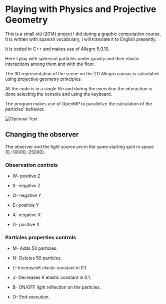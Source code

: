 # Playing with Physics and Projective Geometry

This is a small old (2014) project I did during a graphic computation course. It is written with spanish vocabulary, I will translate it to English presently.

It is coded in C++ and makes use of Allegro 5.0.10.

Here I play with spherical particles under gravity and their elastic interactions among them and with the floor.

The 3D representation of the scene on the 2D Allegro canvas is calculated using projective geometry principles.

All the code is in a single file and during the execution the interaction is done selecting the console and using the keyboard.

The program makes use of OpenMP to parallelize the calculation of the particles' behavior.



![Optional Text](C:\Users\adrig\source\repos\PhysicsAndProjectiveGeometry\Pictures\bolas_2.png)

## Changing the observer

The observer and the light source are in the same starting spot in space (0,-10000,-25000). 

### Observation controls



- W- positive Z

- S- negative Z

- Q- negative Y

- E- positive Y

- A- negative X

- D- positive  X

### Particles properties controls



- M- Adds 50 particles.

- N- Deletes 50 particles.

- L- IncreasesK elastic constant in 0.1.

- J- Decreases K elastic constant in 0.1.

- B- ON/OFF light reflection on the particles.

- O- End execution.





 
